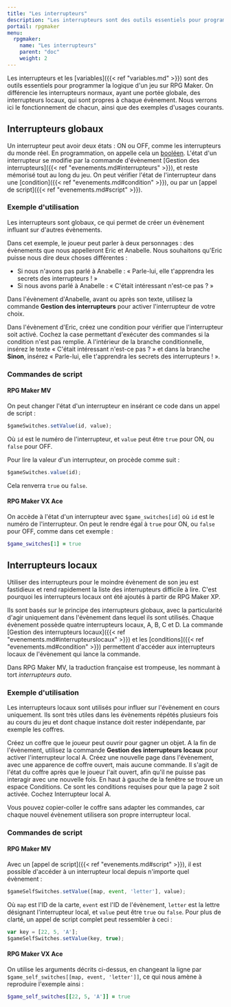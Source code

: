 ```yaml
---
title: "Les interrupteurs"
description: "Les interrupteurs sont des outils essentiels pour programmer la logique d'un jeu sur RPG Maker. Nous verrons ici leur fonctionnement ainsi que des exemples d'utilisation."
portail: rpgmaker
menu:
  rpgmaker:
    name: "Les interrupteurs"
    parent: "doc"
    weight: 2
---
```


Les interrupteurs et les [variables]({{< ref "variables.md" >}}) sont des outils essentiels pour programmer la logique d'un jeu sur RPG Maker. On différencie les interrupteurs normaux, ayant une portée globale, des interrupteurs locaux, qui sont propres à chaque évènement. Nous verrons ici le fonctionnement de chacun, ainsi que des exemples d'usages courants.

## Interrupteurs globaux

Un interrupteur peut avoir deux états : ON ou OFF, comme les interrupteurs du monde réel. En programmation, on appelle cela un [booléen](https://fr.wikipedia.org/wiki/Bool%C3%A9en). L'état d'un interrupteur se modifie par la commande d'évènement [Gestion des interrupteurs]({{< ref "evenements.md#interrupteurs" >}}), et reste mémorisé tout au long du jeu. On peut vérifier l'état de l'interrupteur dans une [condition]({{< ref "evenements.md#condition" >}}), ou par un [appel de script]({{< ref "evenements.md#script" >}}).

### Exemple d'utilisation

Les interrupteurs sont globaux, ce qui permet de créer un évènement influant sur d'autres évènements.

Dans cet exemple, le joueur peut parler à deux personnages : des évènements que nous appelleront Eric et Anabelle. Nous souhaitons qu'Eric puisse nous dire deux choses différentes :

- Si nous n'avons pas parlé à Anabelle : « Parle-lui, elle t'apprendra les secrets des interrupteurs ! »
- Si nous avons parlé à Anabelle : « C'était intéressant n'est-ce pas ? »

Dans l'évènement d'Anabelle, avant ou après son texte, utilisez la commande **Gestion des interrupteurs** pour activer l'interrupteur de votre choix.

Dans l'évènement d'Eric, créez une condition pour vérifier que l'interrupteur soit activé. Cochez la case permettant d'exécuter des commandes si la condition n'est pas remplie. A l'intérieur de la branche conditionnelle, insérez le texte « C'était intéressant n'est-ce pas ? » et dans la branche **Sinon**, insérez « Parle-lui, elle t'apprendra les secrets des interrupteurs ! ».

### Commandes de script

#### RPG Maker MV

On peut changer l'état d'un interrupteur en insérant ce code dans un appel de script :

```js
$gameSwitches.setValue(id, value);
```

Où `id` est le numéro de l'interrupteur, et `value` peut être `true` pour ON, ou `false` pour OFF.

Pour lire la valeur d'un interrupteur, on procède comme suit :

```js
$gameSwitches.value(id);
```

Cela renverra `true` ou `false`.

#### RPG Maker VX Ace

On accède à l'état d'un interrupteur avec `$game_switches[id]` où `id` est le numéro de l'interrupteur. On peut le rendre égal à `true` pour ON, ou `false` pour OFF, comme dans cet exemple :

```ruby
$game_switches[1] = true
```

## Interrupteurs locaux

Utiliser des interrupteurs pour le moindre évènement de son jeu est fastidieux et rend rapidement la liste des interrupteurs difficile à lire. C'est pourquoi les interrupteurs locaux ont été ajoutés à partir de RPG Maker XP.

Ils sont basés sur le principe des interrupteurs globaux, avec la particularité d'agir uniquement dans l'évènement dans lequel ils sont utilisés. Chaque évènement possède quatre interrupteurs locaux, A, B, C et D. La commande [Gestion des interrupteurs locaux]({{< ref "evenements.md#interrupteurslocaux" >}}) et les [conditions]({{< ref "evenements.md#condition" >}}) permettent d'accéder aux interrupteurs locaux de l'évènement qui lance la commande.

Dans RPG Maker MV, la traduction française est trompeuse, les nommant à tort *interrupteurs auto*.

### Exemple d'utilisation

Les interrupteurs locaux sont utilisés pour influer sur l'évènement en cours uniquement. Ils sont très utiles dans les évènements répétés plusieurs fois au cours du jeu et dont chaque instance doit rester indépendante, par exemple les coffres.

Créez un coffre que le joueur peut ouvrir pour gagner un objet. A la fin de l'évènement, utilisez la commande **Gestion des interrupteurs locaux** pour activer l'interrupteur local A. Créez une nouvelle page dans l'évènement, avec une apparence de coffre ouvert, mais aucune commande. Il s'agit de l'état du coffre après que le joueur l'ait ouvert, afin qu'il ne puisse pas interagir avec une nouvelle fois. En haut à gauche de la fenêtre se trouve un espace Conditions. Ce sont les conditions requises pour que la page 2 soit activée. Cochez Interrupteur local A.

Vous pouvez copier-coller le coffre sans adapter les commandes, car chaque nouvel évènement utilisera son propre interrupteur local.

### Commandes de script

#### RPG Maker MV

Avec un [appel de script]({{< ref "evenements.md#script" >}}), il est possible d'accéder à un interrupteur local depuis n'importe quel évènement :

```js
$gameSelfSwitches.setValue([map, event, 'letter'], value);
```

Où `map` est l'ID de la carte, `event` est l'ID de l'évènement, `letter` est la lettre désignant l'interrupteur local, et `value` peut être `true` ou `false`. Pour plus de clarté, un appel de script complet peut ressembler à ceci :

```js
var key = [22, 5, 'A'];
$gameSelfSwitches.setValue(key, true);
```

#### RPG Maker VX Ace

On utilise les arguments décrits ci-dessus, en changeant la ligne par `$game_self_switches[[map, event, 'letter']]`, ce qui nous amène à reproduire l'exemple ainsi :

```ruby
$game_self_switches[[22, 5, 'A']] = true
```
